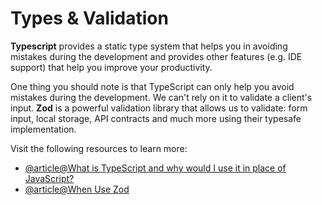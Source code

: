 # Types & Validation

**Typescript** provides a static type system that helps you in avoiding mistakes during the development and provides other features (e.g. IDE support) that help you improve your productivity.

One thing you should note is that TypeScript can only help you avoid mistakes during the development. We can't rely on it to validate a client's input. **Zod** is a powerful validation library that allows us to validate: form input, local storage, API contracts and much more using their typesafe implementation.

Visit the following resources to learn more:

- [@article@What is TypeScript and why would I use it in place of JavaScript?](https://stackoverflow.com/questions/12694530/what-is-typescript-and-why-would-i-use-it-in-place-of-javascript)
- [@article@When Use Zod](https://www.totaltypescript.com/when-should-you-use-zod)
